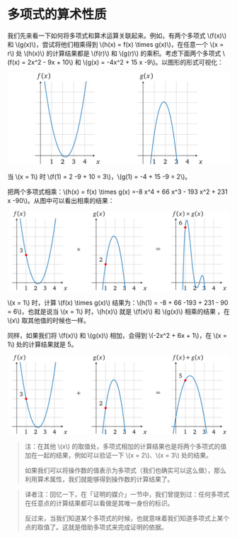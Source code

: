# 多项式的算术性质

我们先来看一下如何将多项式和算术运算关联起来。例如，有两个多项式 \\(f(x)\\) 和 \\(g(x)\\)，尝试将他们相乘得到 \\(h(x) = f(x) \times g(x)\\)，在任意一个 \\(x = r\\) 处 \\(h(x)\\) 的计算结果都是 \\(f(r)\\) 和 \\(g(r)\\) 的乘积。考虑下面两个多项式 \\(f(x) = 2x^2 - 9x + 10\\) 和 \\(g(x) = -4x^2 + 15 x -9\\)。以图形的形式可视化：

![img](img/3/1*zURb98IOmtMOxlIprp8xOQ.png)

当 \\(x = 1\\) 时 \\(f(1) = 2 -9 + 10 = 3\\)，\\(g(1) = -4 + 15 -9 = 2\\)。

把两个多项式相乘：\\(h(x) = f(x) \times g(x) =-8 x^4 + 66 x^3 - 193 x^2 + 231 x -90\\)。从图中可以看出相乘的结果：

![img](img/3/1*yBmMsuYRemhrLCc8PNuBaQ.png)

\\(x = 1\\) 时，计算 \\(f(x) \times g(x)\\) 结果为：\\(h(1) = -8 + 66 -193 + 231 - 90 = 6\\)，也就是说当 \\(x = 1\\) 时，\\(h(x)\\) 就是 \\(f(x)\\) 和 \\(g(x)\\) 相乘的结果 ，在 \\(x\\) 取其他值的时候也一样。

同样，如果我们将 \\(f(x)\\) 和 \\(g(x)\\) 相加，会得到 \\(-2x^2 + 6x + 1\\)，在 \\(x = 1\\) 处的计算结果就是 5。

![img](img/3/1*YIHfveOVrQVdjqbabMYw2Q.png)

> 注：在其他 \\(x\\) 的取值处，多项式相加的计算结果也是将两个多项式的值加在一起的结果，例如可以验证一下 \\(x = 2\\)、\\(x = 3\\) 处的结果。
>
> 如果我们可以将操作数的值表示为多项式（我们也确实可以这么做），那么利用算术属性，我们就能够得到操作数的计算结果了。

[](ignored)

> 译者注：回忆一下，在「证明的媒介」一节中，我们曾提到过：任何多项式在任意点的计算结果都可以看做是其唯一身份的标识。
>
> 反过来，当我们知道某个多项式的时候，也就意味着我们知道多项式上某个点的取值了。这就是借助多项式来完成证明的依据。
